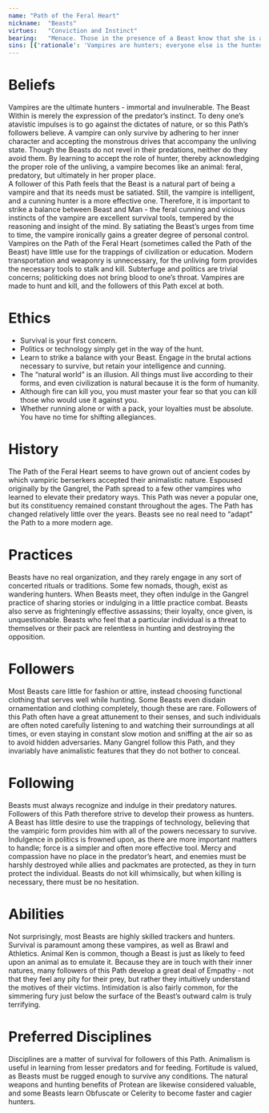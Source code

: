 ```yaml
---
name: "Path of the Feral Heart"
nickname:  "Beasts"
virtues:   "Conviction and Instinct"
bearing:   "Menace. Those in the presence of a Beast know that she is a true hunter, just as deer do when confronting a wolf. The bearing modifier applies to rolls aimed at terrifying or cowing an opponent."
sins: [{'rationale': 'Vampires are hunters; everyone else is the hunted.', 'moral-guideline': 'Refusing to kill to survive', 'rating': 1}, {'rationale': 'A kill’s purpose is sustenance.', 'moral-guideline': 'Killing a creature other than for survival', 'rating': 2}, {'rationale': 'Instinct is the basis of predatory nature.', 'moral-guideline': 'Failing to follow one’s instincts', 'rating': 3}, {'rationale': 'A dead vessel may not be fed from in the future.', 'moral-guideline': 'Killing without need', 'rating': 4}, {'rationale': 'Support your family, and it will support you.', 'moral-guideline': 'Failing to support your pack or allies', 'rating': 5}, {'rationale': 'The vampire’s purpose is to feed.', 'moral-guideline': 'Failing to hunt when hungry', 'rating': 6}, {'rationale': 'Death is natural; feeding is natural. Torture and cruelty are not.', 'moral-guideline': 'Acting in an overly cruel manner', 'rating': 7}, {'rationale': 'There is no sense in courting Final Death.', 'moral-guideline': 'Remaining in the presence of fire or sunlight, except to kill an enemy', 'rating': 8}, {'rationale': 'Political struggles do not yield sustenance.', 'moral-guideline': 'Engaging in politics', 'rating': 9}, {'rationale': 'The perfect hunter needs no tools.', 'moral-guideline': 'Hunting with means other than your own vampiric powers', 'rating': 10}]
---
```


# Beliefs
Vampires are the ultimate hunters - immortal and invulnerable. The Beast Within is merely the expression of the predator’s instinct. To deny one’s atavistic impulses is to go against the dictates of nature, or so this Path’s followers believe. A vampire can only survive by adhering to her inner character and accepting the monstrous drives that accompany the unliving state. Though the Beasts do not revel in their predations, neither do they avoid them. By learning to accept the role of hunter, thereby acknowledging the proper role of the unliving, a vampire becomes like an animal: feral, predatory, but ultimately in her proper place.<br>A follower of this Path feels that the Beast is a natural part of being a vampire and that its needs must be satiated. Still, the vampire is intelligent, and a cunning hunter is a more effective one. Therefore, it is important to strike a balance between Beast and Man - the feral cunning and vicious instincts of the vampire are excellent survival tools, tempered by the reasoning and insight of the mind. By satiating the Beast’s urges from time to time, the vampire ironically gains a greater degree of personal control.<br> Vampires on the Path of the Feral Heart (sometimes called the Path of the Beast) have little use for the trappings of civilization or education. Modern transportation and weaponry is unnecessary, for the unliving form provides the necessary tools to stalk and kill. Subterfuge and politics are trivial concerns; politicking does not bring blood to one’s throat. Vampires are made to hunt and kill, and the followers of this Path excel at both.

# Ethics
<ul><li>Survival is your first concern.</li><li>Politics or technology simply get in the way of the hunt.</li><li>Learn to strike a balance with your Beast. Engage in the brutal actions necessary to survive, but retain your intelligence and cunning.</li><li>The “natural world” is an illusion. All things must live according to their forms, and even civilization is natural because it is the form of humanity.</li><li>Although fire can kill you, you must master your fear so that you can kill those who would use it against you.</li><li>Whether running alone or with a pack, your loyalties must be absolute. You have no time for shifting allegiances.</li></ul>

# History
The Path of the Feral Heart seems to have grown out of ancient codes by which vampiric berserkers accepted their animalistic nature. Espoused originally by the Gangrel, the Path spread to a few other vampires who learned to elevate their predatory ways. This Path was never a popular one, but its constituency remained constant throughout the ages. The Path has changed relatively little over the years. Beasts see no real need to “adapt” the Path to a more modern age.

# Practices
Beasts have no real organization, and they rarely engage in any sort of concerted rituals or traditions. Some few nomads, though, exist as wandering hunters. When Beasts meet, they often indulge in the Gangrel practice of sharing stories or indulging in a little practice combat. Beasts also serve as frighteningly effective assassins; their loyalty, once given, is unquestionable. Beasts who feel that a particular individual is a threat to themselves or their pack are relentless in hunting and destroying the opposition.

# Followers
Most Beasts care little for fashion or attire, instead choosing functional clothing that serves well while hunting. Some Beasts even disdain ornamentation and clothing completely, though these are rare. Followers of this Path often have a great attunement to their senses, and such individuals are often noted carefully listening to and watching their surroundings at all times, or even staying in constant slow motion and sniffing at the air so as to avoid hidden adversaries. Many Gangrel follow this Path, and they invariably have animalistic features that they do not bother to conceal.

# Following
Beasts must always recognize and indulge in their predatory natures. Followers of this Path therefore strive to develop their prowess as hunters. A Beast has little desire to use the trappings of technology, believing that the vampiric form provides him with all of the powers necessary to survive. Indulgence in politics is frowned upon, as there are more important matters to handle; force is a simpler and often more effective tool. Mercy and compassion have no place in the predator’s heart, and enemies must be harshly destroyed while allies and packmates are protected, as they in turn protect the individual. Beasts do not kill whimsically, but when killing is necessary, there must be no hesitation.

# Abilities
Not surprisingly, most Beasts are highly skilled trackers and hunters. Survival is paramount among these vampires, as well as Brawl and Athletics. Animal Ken is common, though a Beast is just as likely to feed upon an animal as to emulate it. Because they are in touch with their inner natures, many followers of this Path develop a great deal of Empathy - not that they feel any pity for their prey, but rather they intuitively understand the motives of their victims. Intimidation is also fairly common, for the simmering fury just below the surface of the Beast’s outward calm is truly terrifying.

# Preferred Disciplines
Disciplines are a matter of survival for followers of this Path. Animalism is useful in learning from lesser predators and for feeding. Fortitude is valued, as Beasts must be rugged enough to survive any conditions. The natural weapons and hunting benefits of Protean are likewise considered valuable, and some Beasts learn Obfuscate or Celerity to become faster and cagier hunters.
